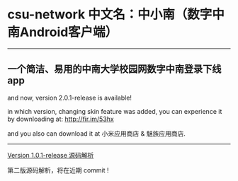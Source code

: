 

# csu-network 中文名：中小南（数字中南Android客户端）

------------

## 一个简洁、易用的中南大学校园网数字中南登录下线app

and now, version 2.0.1-release is available!

in which version, changing skin feature was added, you can experience it by downloading at: http://fir.im/53hx

and you also can download it at 小米应用商店 & 魅族应用商店.

----------

[Version 1.0.1-release 源码解析](http://www.cnblogs.com/wondertwo/p/5392496.html)

第二版源码解析，将在近期 commit !
